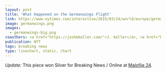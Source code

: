 ```yaml
---
layout: post
title: 'What Happened on the Germanwings Flight'
link: https://www.nytimes.com/interactive/2015/03/24/world/europe/germanwings-plane-crash-map.html#descent
image: germanwings.png
images: 
  - germanwings-big.png
coauthors: <a href="https://joshmkeller.com/">J. Keller</a>, <a href="https://twitter.com/kkrebeccalai">KK Lai</a> & <a href="https://cargocollective.com/timwallace">T. Wallace</a>
publication: NYT
tags: breaking news
type: linechart, static, chart
---
```


_Update:_ This piece won Silver for Breaking News / Online at [Malofjie 24](https://www.malofiejgraphics.com/wp-content/uploads/2016/03/M24_-AWARDS-LIST_OK.pdf).
